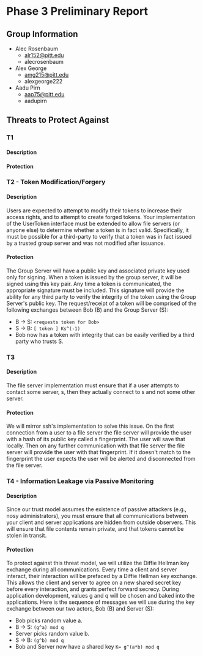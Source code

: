 # Phase 3 Preliminary Report

## Group Information

* Alec Rosenbaum
    - alr152@pitt.edu
    - alecrosenbaum
* Alex George 
    - amg215@pitt.edu
    - alexgeorge222
* Aadu Pirn
    - aap75@pitt.edu
    - aadupirn

## Threats to Protect Against

### T1

#### Description

#### Protection


### T2 - Token Modification/Forgery

#### Description

Users are expected to attempt to modify their tokens to increase their access rights, and to attempt to create forged tokens. Your implementation of the UserToken interface must be extended to allow file servers (or anyone else) to determine whether a token is in fact valid. Specifically, it must be possible for a third-party to verify that a token was in fact issued by a trusted group server and was not modified after issuance.

#### Protection

The Group Server will have a public key and associated private key used only for signing. When a token is issued by the group server, it will be signed using this key pair. Any time a token is communicated, the appropriate signature must be included. This signature will provide the ability for any third party to verify the integrity of the token using the Group Server's public key. The request/receipt of a token will be comprised of the following exchanges between Bob (B) and the Group Server (S):

* B -> S: ``<requests token for Bob>``
* S -> B: `[ token ] Ks^(-1)`
* Bob now has a token with integrity that can be easily verified by a third party who trusts S.


### T3

#### Description

The file server implementation must ensure that if a user attempts to contact
some server, s, then they actually connect to s and not some other server.

#### Protection

We will mirror ssh's implementation to solve this issue. On the first connection from a user to a file server the file server will provide the user with a hash of its public key called a fingerprint. The user will save that locally. Then on any further communication with that file server the file server will provide the user with that fingerprint. If it doesn't match to the fingerprint the user expects the user will be alerted and disconnected from the file server.

### T4 - Information Leakage via Passive Monitoring

#### Description

Since our trust model assumes the existence of passive attackers (e.g., nosy administrators), you must ensure that all communications between your client and server applications are hidden from outside observers. This will ensure that file contents remain private, and that tokens cannot be stolen in transit.

#### Protection

To protect against this threat model, we will utilize the Diffie Hellman key exchange during all communications. Every time a client and server interact, their interaction will be prefaced by a Diffie Hellman key exchange. This allows the client and server to agree on a new shared secret key before every interaction, and grants perfect forward secrecy. During application development, values g and q will be chosen and baked into the applications. Here is the sequence of messages we will use during the key exchange between our two actors, Bob (B) and Server (S):

* Bob picks random value a.
* B -> S: `(g^a) mod q`
* Server picks random value b.
* S -> B: `(g^b) mod q`
* Bob and Server now have a shared key `K= g^(a*b) mod q`